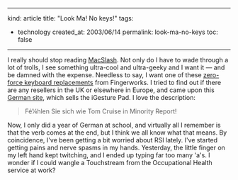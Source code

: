 -----
kind: article
title: "Look Ma! No keys!"
tags:
- technology
created_at: 2003/06/14
permalink: look-ma-no-keys
toc: false
-----

<p>I really should stop reading <a href="http://www.macslash.org/articles/03/06/12/2023257.shtml">MacSlash</a>. Not only do I have to wade through a lot of trolls, I see something ultra-cool and ultra-geeky and I want it &mdash; and be damned with the expense. Needless to say, I want one of these <a href="http://www.fingerworks.com/TS_PowerBook.html">zero-force keyboard replacements</a> from Fingerworks. I tried to find out if there are any resellers in the UK or elsewhere in Europe, and came upon this <a href="http://www.arktis.de/shop/kategorie/machardware.html" title="Arktis">German site</a>, which sells the iGesture Pad. I love the description:</p>

<blockquote>
<p>
F&eacute;¼hlen Sie sich wie Tom Cruise in Minority Report!
</p>
</blockquote>

<p>Now, I only did a year of German at school, and virtually all I remember is that the verb comes at the end, but I think we all know what that means. By coincidence, I've been getting a bit worried about RSI lately. I've started getting pains and nerve spasms in my hands. Yesterday, the little finger on my left hand kept twitching, and I ended up typing far too many 'a's. I wonder if I could wangle a Touchstream from the Occupational Health service at work?</p>


